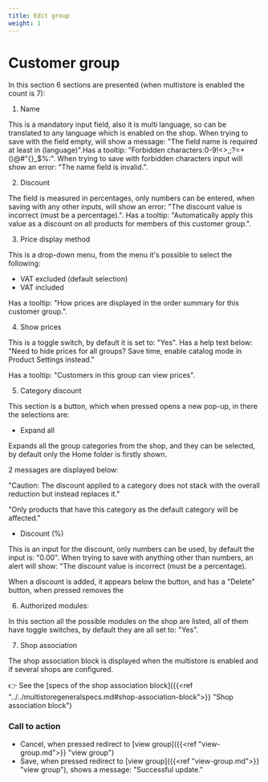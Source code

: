 ```yaml
---
title: Edit group
weight: 1
---
```


# Customer group

In this section 6 sections are presented (when multistore is enabled the count is 7):

1) Name

This is a mandatory input field, also it is multi language, so can be translated to any language which is enabled on the shop. When trying to save with the field empty, will show a message: "The field name is required at least in (language)".Has a tooltip: "Forbidden characters:0-9!&lt;&gt;,;?=+()@#"{}_$%:".
When trying to save with forbidden characters input will show an error: "The name field is invalid.".

2) Discount

The field is measured in percentages, only numbers can be entered, when saving with any other inputs, will show an error: "The discount value is incorrect (must be a percentage).". Has a tooltip: "Automatically apply this value as a discount on all products for members of this customer group.".

3) Price display method

This is a drop-down menu, from the menu it's possible to select the following:

 - VAT excluded (default selection)
 - VAT included

Has a tooltip: "How prices are displayed in the order summary for this customer group.".

4) Show prices

This is a toggle switch, by default it is set to: "Yes". Has a help text below: "Need to hide prices for all groups? Save time, enable catalog mode in Product Settings instead."

Has a tooltip: "Customers in this group can view prices".

5) Category discount

This section is a button, which when pressed opens a new pop-up, in there the selections are:

- Expand all

Expands all the group categories from the shop, and they can be selected, by default only the Home folder is firstly shown.

2 messages are displayed below:

"Caution: The discount applied to a category does not stack with the overall reduction but instead replaces it."

"Only products that have this category as the default category will be affected."

- Discount (%)

This is an input for the discount, only numbers can be used, by default the input is: "0.00". When trying to save with anything other than numbers, an alert will show: "The discount value is incorrect (must be a percentage).

When a discount is added, it appears below the button, and has a "Delete" button, when pressed removes the 

6) Authorized modules:

In this section all the possible modules on the shop are listed, all of them have toggle switches, by default they are all set to: "Yes".

7) Shop association

The shop association block is displayed when the multistore is enabled and if several shops are configured.

👉 See the [specs of the shop association block]({{<ref "../../multistoregeneralspecs.md#shop-association-block">}} "Shop association block") 

### Call to action

- Cancel, when pressed redirect to [view group]({{<ref "view-group.md">}} "view group")
- Save, when pressed redirect to [view group]({{<ref "view-group.md">}} "view group"), shows a message: "Successful update."
